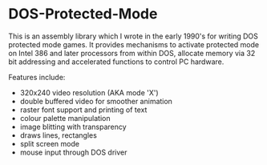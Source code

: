 # DOS-Protected-Mode
This is an assembly library which I wrote in the early 1990's for writing DOS protected mode games.  It provides mechanisms to activate protected mode on Intel 386 and later processors from within DOS, allocate memory via 32 bit addressing and accelerated functions to control PC hardware.

Features include:


- 320x240 video resolution (AKA mode 'X')
- double buffered video for smoother animation
- raster font support and printing of text
- colour palette manipulation
- image blitting with transparency
- draws lines, rectangles
- split screen mode
- mouse input through DOS driver
